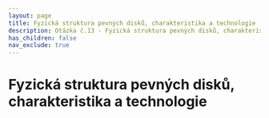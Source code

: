 ```yaml
---
layout: page
title: Fyzická struktura pevných disků, charakteristika a technologie
description: Otázka č.13 - Fyzická struktura pevných disků, charakteristika a technologie
has_children: false
nav_exclude: true
---
```

# Fyzická struktura pevných disků, charakteristika a technologie
